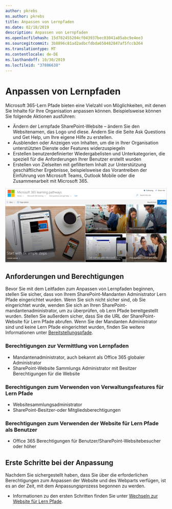 ```yaml
---
author: pkrebs
ms.author: pkrebs
title: Anpassen von Lernpfaden
ms.date: 02/18/2019
description: Anpassen von Lernpfaden
ms.openlocfilehash: 15d782455204cf043937bec03041a85abc9e4ee3
ms.sourcegitcommit: 3b8896c81ad2adbcfdbda658482847af5fccb264
ms.translationtype: MT
ms.contentlocale: de-DE
ms.lasthandoff: 10/30/2019
ms.locfileid: "37886638"
---
```

# <a name="customize-learning-pathways"></a>Anpassen von Lernpfaden

Microsoft 365-Lern Pfade bieten eine Vielzahl von Möglichkeiten, mit denen Sie Inhalte für Ihre Organisation anpassen können. Beispielsweise können Sie folgende Aktionen ausführen:  
- Ändern der Lernpfade SharePoint-Website – ändern Sie den Websitenamen, das Logo und diese. Ändern Sie die Seite Ask Questions und Get Help, um Ihre eigene Hilfe zu erstellen. 
- Ausblenden oder Anzeigen von Inhalten, um die in Ihrer Organisation unterstützten Dienste oder Features widerzuspiegeln 
- Erstellen benutzerdefinierter Wiedergabelisten und Unterkategorien, die speziell für die Anforderungen Ihrer Benutzer erstellt wurden
- Erstellen von Zielseiten mit gefiltertem Inhalt zur Unterstützung geschäftlicher Ergebnisse, beispielsweise das Vorantreiben der Einführung von Microsoft Teams, Outlook Mobile oder die Zusammenarbeit mit Microsoft 365.

![CG-Introducing. png](media/cg-introducing.png)

## <a name="requirements-and-permissions"></a>Anforderungen und Berechtigungen

Bevor Sie mit dem Leitfaden zum Anpassen von Lernpfaden beginnen, stellen Sie sicher, dass von Ihrem SharePoint-Mandanten Administrator Lern Pfade eingerichtet wurden. Wenn Sie sich nicht sicher sind, ob Sie eingerichtet wurde, wenden Sie sich an Ihren SharePoint-mandantenadministrator, um zu überprüfen, ob Lern Pfade bereitgestellt wurden. Stellen Sie außerdem sicher, dass Sie die URL der SharePoint-Website für Lern Pfade abrufen. Wenn Sie der Mandanten Administrator sind und keine Lern Pfade eingerichtet wurden, finden Sie weitere Informationen unter [Bereitstellungspfade](custom_provision.md). 

### <a name="permissions-to-provision-learning-pathways"></a>Berechtigungen zur Vermittlung von Lernpfaden

- Mandantenadministrator, auch bekannt als Office 365 globaler Administrator
- SharePoint-Website Sammlungs Administrator mit Besitzer Berechtigungen für die Website

### <a name="permissions-to-use-learning-pathways-administration-features"></a>Berechtigungen zum Verwenden von Verwaltungsfeatures für Lern Pfade

- Websitesammlungsadministrator
- SharePoint-Besitzer-oder Mitgliedsberechtigungen

### <a name="permissions-to-use-the-learning-pathways-site-as-a-user"></a>Berechtigungen zum Verwenden der Website für Lern Pfade als Benutzer

- Office 365 Berechtigungen für Benutzer/SharePoint-Websitebesucher oder höher

## <a name="get-started-with-customization"></a>Erste Schritte bei der Anpassung
Nachdem Sie sichergestellt haben, dass Sie über die erforderlichen Berechtigungen zum Anpassen der Website und des Webparts verfügen, ist es an der Zeit, mit dem Anpassungsprozess begonnen zu werden. 

- Informationen zu den ersten Schritten finden Sie unter [Wechseln zur Website für Lern Pfade](custom_goto.md).
